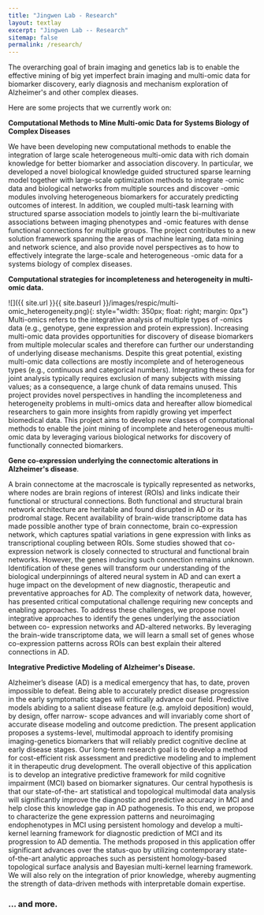 ```yaml
---
title: "Jingwen Lab - Research"
layout: textlay
excerpt: "Jingwen Lab -- Research"
sitemap: false
permalink: /research/
---
```


The overarching goal of brain imaging and genetics lab is to enable the effective mining of big yet imperfect brain imaging and multi-omic data for biomarker discovery, early diagnosis and mechanism exploration of Alzheimer's and other complex dieases. 

Here are some projects that we currently work on:

**Computational Methods to Mine Multi-omic Data for Systems Biology of Complex Diseases** 

<!-- ![]({{ site.url }}{{ site.baseurl }}/images/respic/multi-omic_network.png){: style="width: 350px; float: right; margin: 0px"} -->
We have been developing new computational methods to enable the integration of large scale heterogeneous multi-omic data with rich domain knowledge for better biomarker and association discovery. In particular, we developed a novel biological knowledge guided structured sparse learning model together with large-scale optimization methods to integrate -omic data and biological networks from multiple sources and discover -omic modules involving heterogeneous biomarkers for accurately predicting outcomes of interest. In addition, we coupled multi-task learning with structured sparse association models to jointly learn the bi-multivariate associations between imaging phenotypes and -omic features with dense functional connections for multiple groups. The project contributes to a new solution framework spanning the areas of machine learning, data mining and network science, and also provide novel perspectives as to how to effectively integrate the large-scale and heterogeneous -omic data for a systems biology of complex diseases.

**Computational strategies for incompleteness and heterogeneity in multi-omic data.** 

![]({{ site.url }}{{ site.baseurl }}/images/respic/multi-omic_heterogeneity.png){: style="width: 350px; float: right; margin: 0px"}
Multi-omics refers to the integrative analysis of multiple types of -omics data (e.g., genotype, gene expression and protein expression). Increasing multi-omic data provides opportunities for discovery of disease biomarkers from multiple molecular scales and therefore can further our understanding of underlying disease mechanisms. Despite this great potential, existing multi-omic data collections are mostly incomplete and of heterogeneous types (e.g., continuous and categorical numbers). Integrating these data for joint analysis typically requires exclusion of many subjects with missing values; as a consequence, a large chunk of data remains unused. This project provides novel perspectives in handling the incompleteness and heterogeneity problems in multi-omics data and hereafter allow biomedical researchers to gain more insights from rapidly growing yet imperfect biomedical data. This project aims to develop new classes of computational methods to enable the joint mining of incomplete and heterogeneous multi-omic data by leveraging various biological networks for discovery of functionally connected biomarkers. 


**Gene co-expression underlying the connectomic alterations in Alzheimer's disease**.

A brain connectome at the macroscale is typically represented as networks, where nodes are brain regions of interest (ROIs) and links indicate their functional or structural connections. Both functional and structural brain network architecture are heritable and found disrupted in AD or its prodromal stage. Recent availability of brain-wide transcriptome data has made possible another type of brain connectome, brain co-expression network, which captures spatial variations in gene expression with links as transcriptional coupling between ROIs. Some studies showed that co-expression network is closely connected to structural and functional brain networks. However, the genes inducing such connection remains unknown. Identification of these genes will transform our understanding of the biological underpinnings of altered neural system in AD and can exert a huge impact on the development of new diagnostic, therapeutic and preventative approaches for AD. The complexity of network data, however, has presented critical computational challenge requiring new concepts and enabling approaches. To address these challenges, we propose novel integrative approaches to identify the genes underlying the association between co- expression networks and AD-altered networks. By leveraging the brain-wide transcriptome data, we will learn a small set of genes whose co-expression patterns across ROIs can best explain their altered connections in AD. 
<!-- ![]({{ site.url }}{{ site.baseurl }}/images/respic/SmartTip.png){: style="width: 250px; float: left; margin: 0px  10px"} -->

**Integrative Predictive Modeling of Alzheimer's Disease.** 

Alzheimer’s disease (AD) is a medical emergency that has, to date, proven impossible to defeat. Being able to accurately predict disease progression in the early symptomatic stages will critically advance our field. Predictive models abiding to a salient disease feature (e.g. amyloid deposition) would, by design, offer narrow- scope advances and will invariably come short of accurate disease modeling and outcome prediction. The present application proposes a systems-level, multimodal approach to identify promising imaging-genetics biomarkers that will reliably predict cognitive decline at early disease stages. Our long-term research goal is to develop a method for cost-efficient risk assessment and predictive modeling and to implement it in therapeutic drug development. The overall objective of this application is to develop an integrative predictive framework for mild cognitive impairment (MCI) based on biomarker signatures. Our central hypothesis is that our state-of-the- art statistical and topological multimodal data analysis will significantly improve the diagnostic and predictive accuracy in MCI and help close this knowledge gap in AD pathogenesis. To this end, we propose to characterize the gene expression patterns and neuroimaging endophenotypes in MCI using persistent homology and develop a multi-kernel learning framework for diagnostic prediction of MCI and its progression to AD dementia. The methods proposed in this application offer significant advances over the status-quo by utilizing contemporary state-of-the-art analytic approaches such as persistent homology-based topological surface analysis and Bayesian multi-kernel learning framework. We will also rely on the integration of prior knowledge, whereby augmenting the strength of data-driven methods with interpretable domain expertise. 

### ... and more.
<br/><br/><br/>
